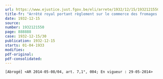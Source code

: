 ```yaml
---
url: https://www.ejustice.just.fgov.be/eli/arrete/1932/12/15/1932121550/justel
title-fr: "Arrêté royal portant règlement sur le commerce des fromages. (NOTE : Consultation des versions antérieures à partir du 03-07-1998 et mise à jour au 19-05-2014)"
date: 1932-12-15
source:
number: 1932121550
page: 888888
case: 1932-12-15/30
publication: 1932-12-15
starts: 01-04-1933
modifies:
pdf-original:
pdf-consolidated:
---
```


`[Abrogé] <AR 2014-05-08/04, art. 7,1°, 004; En vigueur : 29-05-2014>`
